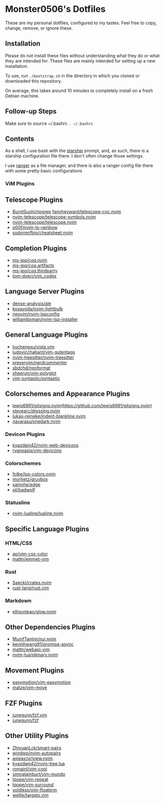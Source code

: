 # Monster0506's Dotfiles

These are my personal dotfiles, configured to my tastes.
Feel free to copy, change, remove, or ignore these. 

## Installation

Please do not install these files without understanding what they do or 
what they are intended for. These files are mainly intended for setting up
a new installation. 

To use, run `./bootstrap.sh` in the directory in which you cloned 
or downloaded this repository.

On average, this takes around 10 minutes to completely install on a fresh Debian machine.

## Follow-up Steps

Make sure to source ~/.bashrc `. ~/.bashrc`

## Contents

As a shell, I use bash with the [starship](https://starship.rs) prompt, and,
as such, there is a starship configuration file there. I don't often change those settings.

I use [ranger](https://ranger.github.io/) as a file manager, and there is also a ranger config file there with some
pretty basic configurations


### ViM Plugins

## Telescope Plugins 

- [BurntSushi/ripgrep](https://github.com/BurntSushi/ripgrep) [fannheyward/telescope-coc.nvim](https://github.com/fannheyward/telescope-coc.nvim)
- [nvim-telescope/telescope-symbols.nvim](https://github.com/nvim-telescope/telescope-symbols.nvim)
- [nvim-telescope/telescope.nvim](https://github.com/nvim-telescope/telescope.nvim)
- [p00f/nvim-ts-rainbow](https://github.com/p00f/nvim-ts-rainbow)
- [sudormrfbin/cheatsheet.nvim](https://github.com/sudormrfbin/cheatsheet.nvim)

## Completion Plugins 

- [ms-jpq/coq.nvim](https://github.com/ms-jsp/coq.nvim)
- [ms-jpq/coq.artifacts](https://github.com/ms-jpq/coq.artifacts)
- [ms-jpq/coq.thirdparty](https://github.com/ms-jpq/coq.thirdparty)
- [tom-doerr/vim_codex](https://github.com/tom-doerr/vim_codex)

## Language Server Plugins 

- [dense-analysis/ale](https://github.com/dense-analysis/ale)
- [kosayoda/nvim-lightbulb](https://github.com/kosayoda/nvim-lightbulb)
- [neovim/nvim-lspconfig](https://github.com/neovim/nvim-lspconfig)
- [williamboman/nvim-lsp-installer](https://github.com/williamboman/nvim-lsp-installer)

## General Language Plugins 

- [liuchengxu/vista.vim](https://github.com/liuchengxu/vista.vim)
- [ludovicchabant/vim-gutentags](https://github.com/ludovicchabant/vim-gutentags)
- [nvim-treesitter/nvim-treesitter](https://github.com/nvim-treesitter/nvim-treesitter)
- [preservim/nerdcommenter](https://github.com/preservim/nerdcommenter)
- [sbdchd/neoformat](https://github.com/sbdchd/neoformat)
- [sheerun/vim-polyglot](https://github.com/sheerun/vim-polyglot)
- [vim-syntastic/syntastic](https://github.com/vim-syntastic/syntastic)

## Colorschemes and Appearance Plugins 

- [lewis6991/gitsigns.nvim](https://github.com/lewis6991/gitsigns.nvim)(https://github.com/lewis6991/gitsigns.nvim)
- [stevearc/dressing.nvim](https://github.com/stevearc/dressing.nvim)
- [lukas-reineke/indent-blankline.nvim](https://github.com/thaerkh/lukas-reineke/indent-blankline.nvim)
- [navarasu/onedark.nvim](https://github.com/navarasu/onedark.nvim)

### Devicon Plugins 

- [kyazdani42/nvim-web-devicons](https://github.com/kyazdani42/nvim-web-devicons)
- [ryanoasis/vim-devicons](https://github.com/ryanoasis/vim-devicons)

### Colorschemes 

- [folke/lsp-colors.nvim](https://github.com/folke/lsp-colors.nvim)
- [morhetz/gruvbox](https://github.com/morhetz/gruvbox)
- [sainnhe/edge](https://github.com/sainnhe/edge)
- [sjl/badwolf](https://github.com/sjl/badwolf)

### Statusline

- [nvim-lualine/lualine.nvim](https://github.com/nvim-lualine/lualine.nvim)

## Specific Language Plugins 

### HTML/CSS 

- [ap/vim-css-color](https://github.com/ap/vim-css-color)
- [mattn/emmet-vim](https://github.com/mattn/emmet-vim)

### Rust 

- [Saecki/crates.nvim](https://github.com/Saecki/crates.nvim)
- [rust-lang/rust.vim](https://github.com/rust-lang/rust.vim)

### Markdown 

- [ellisonleao/glow.nvim](https://github.com/ellisonleao/glow.nvim)

## Other Dependencies Plugins 

- [MunifTanjim/nui.nvim](https://github.com/MunifTanjim/nui.nvim)
- [kevinhwang91/promise-async](https://github.com/kevinhwang91/promise-async)
- [mattn/webapi-vim](https://github.com/mattn/webapi-vim)
- [nvim-lua/plenary.nvim](https://github.com/nvim-lua/plenary.nvim)

## Movement Plugins 

- [easymotion/vim-easymotion](https://github.com/easymotion/vim-easymotion)
- [matze/vim-move](https://github.com/matze/vim-move)

## FZF Plugins 

- [junegunn/fzf.vim](https://github.com/junegunn/fzf.vim)
- [junegunn/fzf](https://github.com/junegunn/fzf)

## Other Utility Plugins 

- [ZhiyuanLck/smart-pairs](https://github.com/ZhiyuanLck/smart-pairs)
- [windwp/nvim-autopairs](https://github.com/windwp/nvim-autopairs)
- [axieax/urlview.nvim](https://github.com/axieax/urlview.nvim)
- [kyazdani42/nvim-tree.lua](https://github.com/kyazdani42/nvim-tree.lua)
- [romainl/vim-cool](https://github.com/romainl/vim-cool)
- [simnalamburt/vim-mundo](https://github.com/simnalamburt/vim-mundo)
- [tpope/vim-repeat](https://github.com/tpope/vim-repeat)
- [tpope/vim-surround](https://github.com/tpope/vim-surround)
- [voldikss/vim-floaterm](https://github.com/voldikss/vim-floaterm)
- [wellle/targets.vim](https://github.com/wellle/targets.vim)
